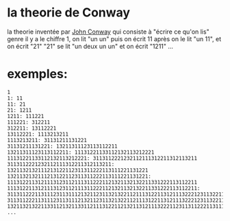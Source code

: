 # la theorie de Conway
la theorie inventée par <a href="https://fr.wikipedia.org/wiki/John_Horton_Conway">John Conway</a> qui consiste à "écrire ce qu'on lis" 
genre il y a le chiffre 1, on lit "un un" puis on écrit 11
après on le lit "un 11", et on écrit "21"
"21" se lit "un deux un un" et on écrit "1211"
...

# exemples:
```
1
1: 11
11: 21
21: 1211
1211: 111221
111221: 312211
312211: 13112221
13112221: 1113213211
1113213211: 31131211131221
31131211131221: 13211311123113112211
13211311123113112211: 11131221133112132113212221
11131221133112132113212221: 3113112221232112111312211312113211
3113112221232112111312211312113211: 1321132132111213122112311311222113111221131221
1321132132111213122112311311222113111221131221: 11131221131211131231121113112221121321132132211331222113112211
11131221131211131231121113112221121321132132211331222113112211: 311311222113111231131112132112311321322112111312211312111322212311322113212221
311311222113111231131112132112311321322112111312211312111322212311322113212221: 132113213221133112132113311211131221121321131211132221123113112221131112311332111213211322211312113211
...
```


